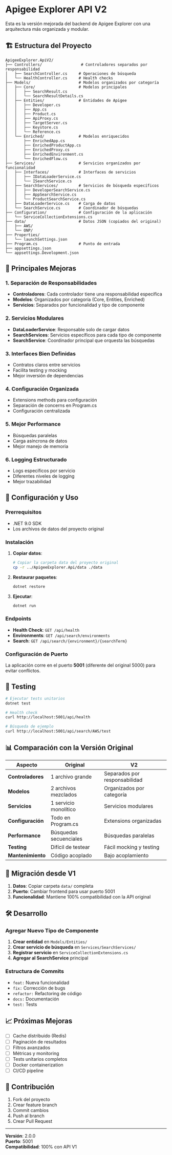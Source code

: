 # Apigee Explorer API V2

Esta es la versión mejorada del backend de Apigee Explorer con una arquitectura más organizada y modular.

## 🏗️ Estructura del Proyecto

```
ApigeeExplorer.ApiV2/
├── Controllers/                 # Controladores separados por responsabilidad
│   ├── SearchController.cs     # Operaciones de búsqueda
│   └── HealthController.cs     # Health checks
├── Models/                     # Modelos organizados por categoría
│   ├── Core/                   # Modelos principales
│   │   ├── SearchResult.cs
│   │   └── SearchResultDetails.cs
│   ├── Entities/               # Entidades de Apigee
│   │   ├── Developer.cs
│   │   ├── App.cs
│   │   ├── Product.cs
│   │   ├── ApiProxy.cs
│   │   ├── TargetServer.cs
│   │   ├── Keystore.cs
│   │   └── Reference.cs
│   └── Enriched/               # Modelos enriquecidos
│       ├── EnrichedApp.cs
│       ├── EnrichedProductApp.cs
│       ├── EnrichedProxy.cs
│       ├── EnrichedEnvironment.cs
│       └── EnrichedFlow.cs
├── Services/                   # Servicios organizados por funcionalidad
│   ├── Interfaces/             # Interfaces de servicios
│   │   ├── IDataLoaderService.cs
│   │   └── ISearchService.cs
│   ├── SearchServices/         # Servicios de búsqueda específicos
│   │   ├── DeveloperSearchService.cs
│   │   ├── AppSearchService.cs
│   │   └── ProductSearchService.cs
│   ├── DataLoaderService.cs    # Carga de datos
│   └── SearchService.cs        # Coordinador de búsquedas
├── Configuration/              # Configuración de la aplicación
│   └── ServiceCollectionExtensions.cs
├── data/                       # Datos JSON (copiados del original)
│   ├── AWS/
│   └── ONP/
├── Properties/
│   └── launchSettings.json
├── Program.cs                  # Punto de entrada
├── appsettings.json
└── appsettings.Development.json
```

## 🚀 Principales Mejoras

### 1. **Separación de Responsabilidades**
- **Controladores**: Cada controlador tiene una responsabilidad específica
- **Modelos**: Organizados por categoría (Core, Entities, Enriched)
- **Servicios**: Separados por funcionalidad y tipo de componente

### 2. **Servicios Modulares**
- **DataLoaderService**: Responsable solo de cargar datos
- **SearchServices**: Servicios específicos para cada tipo de componente
- **SearchService**: Coordinador principal que orquesta las búsquedas

### 3. **Interfaces Bien Definidas**
- Contratos claros entre servicios
- Facilita testing y mocking
- Mejor inversión de dependencias

### 4. **Configuración Organizada**
- Extensions methods para configuración
- Separación de concerns en Program.cs
- Configuración centralizada

### 5. **Mejor Performance**
- Búsquedas paralelas
- Carga asíncrona de datos
- Mejor manejo de memoria

### 6. **Logging Estructurado**
- Logs específicos por servicio
- Diferentes niveles de logging
- Mejor trazabilidad

## 🔧 Configuración y Uso

### Prerrequisitos
- .NET 9.0 SDK
- Los archivos de datos del proyecto original

### Instalación

1. **Copiar datos**:
   ```bash
   # Copiar la carpeta data del proyecto original
   cp -r ../ApigeeExplorer.Api/data ./data
   ```

2. **Restaurar paquetes**:
   ```bash
   dotnet restore
   ```

3. **Ejecutar**:
   ```bash
   dotnet run
   ```

### Endpoints

- **Health Check**: `GET /api/health`
- **Environments**: `GET /api/search/environments`
- **Search**: `GET /api/search/{environment}/{searchTerm}`

### Configuración de Puerto

La aplicación corre en el puerto **5001** (diferente del original 5000) para evitar conflictos.

## 🧪 Testing

```bash
# Ejecutar tests unitarios
dotnet test

# Health check
curl http://localhost:5001/api/health

# Búsqueda de ejemplo
curl http://localhost:5001/api/search/AWS/test
```

## 📊 Comparación con la Versión Original

| Aspecto | Original | V2 |
|---------|----------|-----|
| **Controladores** | 1 archivo grande | Separados por responsabilidad |
| **Modelos** | 2 archivos mezclados | Organizados por categoría |
| **Servicios** | 1 servicio monolítico | Servicios modulares |
| **Configuración** | Todo en Program.cs | Extensions organizadas |
| **Performance** | Búsquedas secuenciales | Búsquedas paralelas |
| **Testing** | Difícil de testear | Fácil mocking y testing |
| **Mantenimiento** | Código acoplado | Bajo acoplamiento |

## 🔄 Migración desde V1

1. **Datos**: Copiar carpeta `data/` completa
2. **Puerto**: Cambiar frontend para usar puerto 5001
3. **Funcionalidad**: Mantiene 100% compatibilidad con la API original

## 🛠️ Desarrollo

### Agregar Nuevo Tipo de Componente

1. **Crear entidad** en `Models/Entities/`
2. **Crear servicio de búsqueda** en `Services/SearchServices/`
3. **Registrar servicio** en `ServiceCollectionExtensions.cs`
4. **Agregar al SearchService** principal

### Estructura de Commits

- `feat:` Nueva funcionalidad
- `fix:` Corrección de bugs
- `refactor:` Refactoring de código
- `docs:` Documentación
- `test:` Tests

## 📈 Próximas Mejoras

- [ ] Cache distribuido (Redis)
- [ ] Paginación de resultados
- [ ] Filtros avanzados
- [ ] Métricas y monitoring
- [ ] Tests unitarios completos
- [ ] Docker containerization
- [ ] CI/CD pipeline

## 🤝 Contribución

1. Fork del proyecto
2. Crear feature branch
3. Commit cambios
4. Push al branch
5. Crear Pull Request

---

**Versión**: 2.0.0  
**Puerto**: 5001  
**Compatibilidad**: 100% con API V1